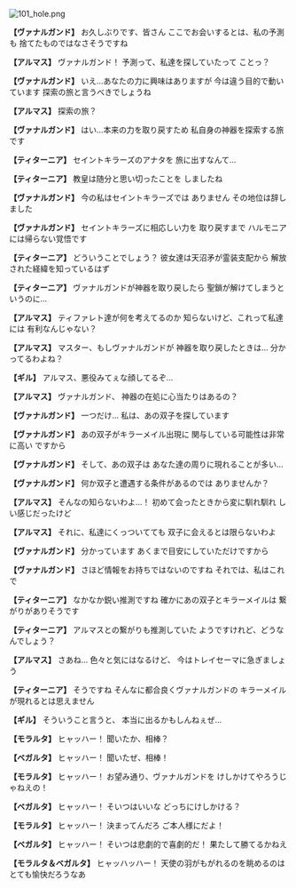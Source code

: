 
![101_hole.png](../images/backgrounds/101_hole.png)

**【ヴァナルガンド】**
お久しぶりです、皆さん
ここでお会いするとは、私の予測も
捨てたものではなさそうですね

**【アルマス】**
ヴァナルガンド！
予測って、私達を探していたって
ことっ？

**【ヴァナルガンド】**
いえ…あなたの力に興味はありますが
今は違う目的で動いています
探索の旅と言うべきでしょうね

**【アルマス】**
探索の旅？

**【ヴァナルガンド】**
はい…本来の力を取り戻すため
私自身の神器を探索する旅です

**【ティターニア】**
セイントキラーズのアナタを
旅に出すなんて…

**【ティターニア】**
教皇は随分と思い切ったことを
しましたね

**【ヴァナルガンド】**
今の私はセイントキラーズでは
ありません
その地位は辞しました

**【ヴァナルガンド】**
セイントキラーズに相応しい力を
取り戻すまで
ハルモニアには帰らない覚悟です

**【ティターニア】**
どういうことでしょう？
彼女達は天沼矛が霊装支配から
解放された経緯を知っているはず

**【ティターニア】**
ヴァナルガンドが神器を取り戻したら
聖鎖が解けてしまうというのに…

**【アルマス】**
ティファレト達が何を考えてるのか
知らないけど、これって私達には
有利なんじゃない？

**【アルマス】**
マスター、もしヴァナルガンドが
神器を取り戻したときは…
分かってるわよね？

**【ギル】**
アルマス、悪役みてぇな顔してるぞ…

**【アルマス】**
ヴァナルガンド、
神器の在処に心当たりはあるの？

**【ヴァナルガンド】**
一つだけ…
私は、あの双子を探しています

**【ヴァナルガンド】**
あの双子がキラーメイル出現に
関与している可能性は非常に高い
ですから

**【ヴァナルガンド】**
そして、あの双子は
あなた達の周りに現れることが多い…

**【ヴァナルガンド】**
何か双子と遭遇する条件があるのでは
ありませんか？

**【アルマス】**
そんなの知らないわよ…！
初めて会ったときから変に馴れ馴れ
しい感じだったけど

**【アルマス】**
それに、私達にくっついてても
双子に会えるとは限らないわよ

**【ヴァナルガンド】**
分かっています
あくまで目安にしていただけですから

**【ヴァナルガンド】**
さほど情報をお持ちではないのですね
それでは、私はこれで

**【ティターニア】**
なかなか鋭い推測ですね
確かにあの双子とキラーメイルは
繋がりがありそうです

**【ティターニア】**
アルマスとの繋がりも推測していた
ようですけれど、どうなんでしょう？

**【アルマス】**
さあね…
色々と気にはなるけど、
今はトレイセーマに急ぎましょう

**【ティターニア】**
そうですね
そんなに都合良くヴァナルガンドの
キラーメイルが現れるとは思えません

**【ギル】**
そういうこと言うと、
本当に出るかもしんねぇぜ…

**【モラルタ】**
ヒャッハー！
聞いたか、相棒？

**【ベガルタ】**
ヒャッハー！
聞いたぜ、相棒！

**【モラルタ】**
ヒャッハー！
お望み通り、ヴァナルガンドを
けしかけてやろうじゃねえの！

**【ベガルタ】**
ヒャッハー！
そいつはいいな
どっちにけしかける？

**【モラルタ】**
ヒャッハー！
決まってんだろ
ご本人様にだよ！

**【ベガルタ】**
ヒャッハー！
そいつは悲劇的で喜劇的だ！
果たして勝てるかねえ

**【モラルタ＆ベガルタ】**
ヒャッハッハー！
天使の羽がもがれるのを眺めるのは
とても愉快だろうなあ